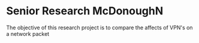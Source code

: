 # Senior Research McDonoughN
 
The objective of this research project is to compare the affects of VPN's on a network packet
